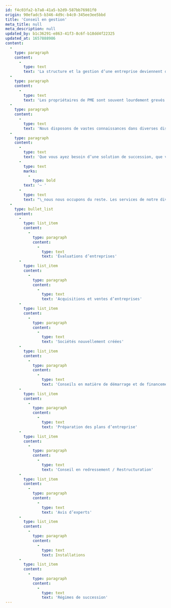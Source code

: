 ```yaml
---
id: f4c03fa2-b7a8-41a5-b2d9-587bb76981f0
origin: 90efadc5-b346-4d9c-b4c0-345ee3ee5bbd
title: 'Conseil en gestion'
meta_title: null
meta_description: null
updated_by: b1c36291-e863-41f3-8c6f-b18dd4f22325
updated_at: 1657888986
content:
  -
    type: paragraph
    content:
      -
        type: text
        text: 'La structure et la gestion d’une entreprise deviennent de plus en plus complexes. Les conditions générales changent de plus en plus rapidement, les processus doivent être adaptés. Nous vous aidons à atteindre vos objectifs commerciaux grâce à notre vaste savoir-faire en matière d’entreprise, de manière compétente et orientée vers la pratique.'
  -
    type: paragraph
    content:
      -
        type: text
        text: 'Les propriétaires de PME sont souvent lourdement grevés par la gestion opérationnelle de leur entreprise, de sorte que les considérations stratégiques ou la gestion des risques sont souvent négligées. Toutefois, il est important que les entrepreneurs prennent le temps d’identifier les risques avec l’aide de consultants expérimentés.'
  -
    type: paragraph
    content:
      -
        type: text
        text: 'Nous disposons de vastes connaissances dans diverses disciplines au sein de notre cabinet et à l’extérieur de celui-ci par le biais des divers réseaux dans lesquels nous sommes impliqués. Nos spécialistes dans les domaines de la finance, de la fiscalité, du droit et de l’informatique vous garantissent des solutions qui vous aideront à aller de l’avant.'
  -
    type: paragraph
    content:
      -
        type: text
        text: 'Que vous ayez besoin d’une solution de succession, que vous prévoyiez une restructuration de votre entreprise ou que vous deviez faire face à une situation difficile, nous vous accompagnerons aussi longtemps que nécessaire et souhaité. Concentrez-vous sur votre activité principale '
      -
        type: text
        marks:
          -
            type: bold
        text: '– '
      -
        type: text
        text: "\_nous nous occupons du reste. Les services de notre division de consultants en gestion\_:"
  -
    type: bullet_list
    content:
      -
        type: list_item
        content:
          -
            type: paragraph
            content:
              -
                type: text
                text: 'Évaluations d’entreprises'
      -
        type: list_item
        content:
          -
            type: paragraph
            content:
              -
                type: text
                text: 'Acquisitions et ventes d’entreprises'
      -
        type: list_item
        content:
          -
            type: paragraph
            content:
              -
                type: text
                text: 'Sociétés nouvellement créées'
      -
        type: list_item
        content:
          -
            type: paragraph
            content:
              -
                type: text
                text: 'Conseils en matière de démarrage et de financement'
      -
        type: list_item
        content:
          -
            type: paragraph
            content:
              -
                type: text
                text: 'Préparation des plans d’entreprise'
      -
        type: list_item
        content:
          -
            type: paragraph
            content:
              -
                type: text
                text: 'Conseil en redressement / Restructuration'
      -
        type: list_item
        content:
          -
            type: paragraph
            content:
              -
                type: text
                text: 'Avis d’experts'
      -
        type: list_item
        content:
          -
            type: paragraph
            content:
              -
                type: text
                text: Installations
      -
        type: list_item
        content:
          -
            type: paragraph
            content:
              -
                type: text
                text: 'Régimes de succession'
---
```

